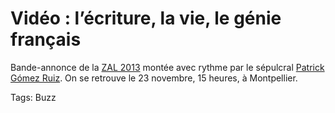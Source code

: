 # Vidéo : l&#8217;écriture, la vie, le génie français

Bande-annonce de la [ZAL 2013](http://revuesqueeze.com/actualites/zone-dautonomie-litteraire-2013/) montée avec rythme par le sépulcral [Patrick Gómez Ruiz](https://www.facebook.com/lapinchien). On se retrouve le 23 novembre, 15 heures, à Montpellier.

Tags: Buzz